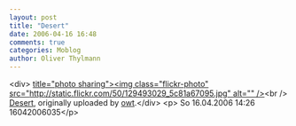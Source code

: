 ```yaml
---
layout: post
title: "Desert"
date: 2006-04-16 16:48
comments: true
categories: Moblog
author: Oliver Thylmann
---
```



&lt;div&gt;	[ title=&quot;photo sharing&quot;&gt;&lt;img class=&quot;flickr-photo&quot; src=&quot;http://static.flickr.com/50/129493029_5c81a67095.jpg&quot; alt=&quot;&quot; /&gt;](http://www.flickr.com/photos/oliver/129493029/)&lt;br /&gt;	[Desert](http://www.flickr.com/photos/oliver/129493029/), originally uploaded by [owt](http://www.flickr.com/people/oliver/).&lt;/div&gt;				&lt;p&gt;	So 16.04.2006 14:26 16042006035&lt;/p&gt;


